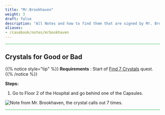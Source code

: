 ```yaml
---
title: "Mr.Brookhaven"
weight: 3
draft: false
description: "All Notes and how to find them that are signed by Mr. Brookhaven."
aliases:
- /casebook/notes/mrbookhaven
---
```





<hr style="background-color: #28b44c" size=8>

## Crystals for Good or Bad

{{% notice style="tip" %}}
**Requirements** : Start of [Find 7 Crystals](/lore/quests/find_7_crystals) quest.
{{% /notice %}}

**Steps:**

1. Go to Floor 2 of the Hospital and go behind one of the Capsules.

![Note from Mr. Brookhaven, the crystal calls out 7 times.](/images/bh/mrbrookhaven_crystals_notes.png) 

<hr style="background-color: #28b44c" size=8>